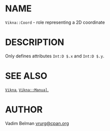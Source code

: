 NAME
====



`Vikna::Coord` - role representing a 2D coordinate

DESCRIPTION
===========



Only defines attributes `Int:D $.x` and `Int:D $.y`.

SEE ALSO
========

[`Vikna`](https://github.com/vrurg/raku-Vikna/blob/v0.0.1/docs/md/Vikna.md), [`Vikna::Manual`](https://github.com/vrurg/raku-Vikna/blob/v0.0.1/docs/md/Vikna/Manual.md),

AUTHOR
======



Vadim Belman <vrurg@cpan.org>

